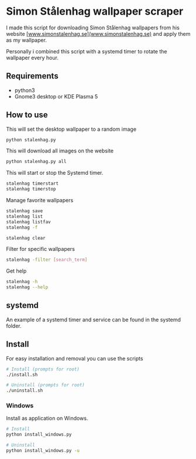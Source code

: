 # Simon Stålenhag wallpaper scraper

I made this script for downloading Simon Stålenhag wallpapers from his website [www.simonstalenhag.se](www.simonstalenhag.se) and apply them as my wallpaper.

Personally i combined this script with a systemd timer to rotate the wallpaper every hour.

## Requirements

- python3
- Gnome3 desktop or KDE Plasma 5

## How to use

This will set the desktop wallpaper to a random image

```sh
python stalenhag.py
```

This will download all images on the website

```sh
python stalenhag.py all
```

This will start or stop the Systemd timer.

```sh
stalenhag timerstart
stalenhag timerstop
```

Manage favorite wallpapers

```sh
stalenhag save
stalenhag list
stalenhag listfav
stalenhag -f

stalenhag clear
```
Filter for specific wallpapers

```sh
stalenhag -filter [search_term]
```

Get help

```sh
stalenhag -h
stalenhag --help
```

## systemd

An example of a systemd timer and service can be found in the systemd folder.

## Install

For easy installation and removal you can use the scripts

```sh
# Install (prompts for root)
./install.sh

# Uninstall (prompts for root)
./uninstall.sh
```

### Windows

Install as application on Windows.
```sh
# Install
python install_windows.py

# Uninstall
python install_windows.py -u
```

